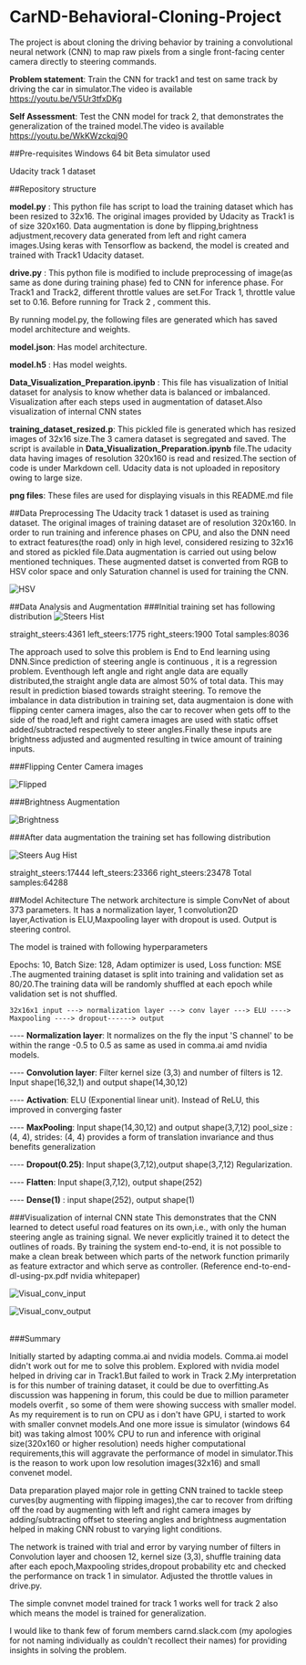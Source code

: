 # CarND-Behavioral-Cloning-Project
The project is about cloning the driving behavior by training a convolutional neural network (CNN) to map raw pixels from a single front-facing center camera directly to steering commands. 

**Problem statement**: Train the CNN for track1 and test on same track by driving the car in simulator.The video is available
https://youtu.be/V5Ur3tfxDKg

**Self Assessment**: Test the CNN model for track 2, that demonstrates the generalization of the trained model.The video is available
https://youtu.be/WkKWzckqj90

##Pre-requisites
Windows 64 bit Beta simulator used

Udacity track 1 dataset


##Repository structure

**model.py** : 
           This python file has script to load the training dataset which has been resized to 32x16. The original images provided by
           Udacity as Track1 is of size 320x160. Data augmentation is done by flipping,brightness adjustment,recovery data generated from
           left and right camera images.Using keras with Tensorflow as backend, the model is created and trained with Track1 Udacity
           dataset. 
           
**drive.py** : 
           This python file is modified to include preprocessing of image(as same as done during training phase) fed to CNN for inference
           phase. For Track1 and Track2, different throttle values are set.For Track 1, throttle value set to 0.16. Before running for Track 2 , comment this.
           
By running model.py, the following files are generated which has saved model architecture and weights.

**model.json**: Has model architecture.

**model.h5**  : Has model weights. 

**Data_Visualization_Preparation.ipynb** : This file has visualization of 
            Initial dataset for analysis to know whether data is balanced or imbalanced.
            Visualization after each steps used in augmentation of dataset.Also visualization of internal CNN states
            
**training_dataset_resized.p**: This pickled file is generated which has resized images of 32x16 size.The 3 camera dataset is segregated
            and saved. The script is available in **Data_Visualization_Preparation.ipynb** file.The udacity data having images of
	    resolution 320x160 is read and resized.The section of code is under Markdown cell. Udacity data is not uploaded in
	    repository owing to large size.
	    
**png files**: These files are used for displaying visuals in this README.md file
	    

##Data Preprocessing
The Udacity track 1 dataset is used as training dataset.
The original images of training dataset are of resolution 320x160. In order to run training and inference phases on CPU, and also the DNN need to extract features(the road) only in high level, considered resizing to 32x16 and stored as pickled file.Data augmentation is carried out using below mentioned techniques. These augmented datset is converted from RGB to HSV color space and only Saturation channel is used for training the CNN.

![HSV](/image_HSV.png)

##Data Analysis and Augmentation
###Initial training set has following distribution
![Steers Hist](/hist_org.png)

straight_steers:4361        left_steers:1775     right_steers:1900       Total samples:8036

The approach used to solve this problem is End to End learning using DNN.Since prediction of steering angle is 
continuous , it is a regression problem. Eventhough left angle and right angle data are equally distributed,the straight angle data are almost 50% of total data. This may result in prediction biased towards straight steering. To remove the imbalance in data distribution in training set, data augmentaion is done with flipping center camera images, also the car to recover when gets off to the side of the road,left and right camera images are used with static offset  added/subtracted respectively to steer angles.Finally these inputs are brightness adjusted and augmented resulting in twice amount of training inputs.

###Flipping Center Camera images

![Flipped](/flipping_augment.png)

###Brightness Augmentation

![Brightness](/brightness_augment.png)

###After data augmentation the training set has following distribution

![Steers Aug Hist](/hist_augment.png)

straight_steers:17444        left_steers:23366     right_steers:23478       Total samples:64288
            
##Model Achitecture
The network architecture is simple ConvNet of about 373 parameters.
It has a normalization layer, 1 convolution2D layer,Activation is ELU,Maxpooling layer with dropout is used.
Output is steering control. 

The model is trained with following hyperparameters

Epochs: 10, Batch Size: 128, Adam optimizer is used, Loss function: MSE .The augmented training dataset is split into training and validation set as 80/20.The training data will be randomly shuffled at each epoch while validation set is not shuffled. 
						
	32x16x1 input ---> normalization layer ---> conv layer ---> ELU ----> Maxpooling ----> dropout------> output
						
 ----   **Normalization layer**:
						It normalizes on the fly the input 'S channel' to be within the range -0.5 to 0.5 as same as used in comma.ai amd nvidia
						models.
						
 ----   **Convolution layer**: 
						 Filter kernel size (3,3) and number of filters is 12. Input shape(16,32,1) and output shape(14,30,12)
						 
 ----   **Activation**: 
 							ELU (Exponential linear unit). Instead of ReLU, this improved in converging faster
							
 ----   **MaxPooling**: Input shape(14,30,12) and output shape(3,7,12) pool_size : (4, 4), strides: (4, 4)
 							provides a form of translation invariance and thus benefits generalization
							
 ----    **Dropout(0.25)**: Input shape(3,7,12),output shape(3,7,12)
 														Regularization.

 ----    **Flatten**:  Input shape(3,7,12), output shape(252)
 
 
 ----    **Dense(1)**  : input shape(252), output shape(1)
 
###Visualization of internal CNN state
 This demonstrates that the CNN learned to detect useful road features on its own,i.e., with only the human steering angle as training signal. We  never explicitly trained it to detect the outlines of roads. By training the system end-to-end, it is not possible to make a clean break between which parts of the network function primarily as feature extractor and which serve as controller.
(Reference end-to-end-dl-using-px.pdf nvidia whitepaper)
 
![Visual_conv_input](/conv_layer_input.png)

![Visual_conv_output](/conv_layer_output.png)

    						
###Summary

Initially started by adapting comma.ai and nvidia models. Comma.ai model didn't work out for me to solve this problem.
Explored with nvidia model helped in driving car in Track1.But failed to work in Track 2.My interpretation is for this number of training dataset, it could be due to overfitting.As discussion was happening in forum, this could be due to million parameter models overfit , so some of them were showing success with smaller model. As my requirement is to run on CPU as i don't have GPU, i started to work with smaller convnet models.And one more issue is simulator (windows 64 bit) was taking almost 100% CPU to run and inference with original size(320x160 or higher resolution) needs higher computational requirements,this will aggravate the performance of model in simulator.This is the reason to work upon low resolution images(32x16) and small convenet model.  

Data preparation played major role in getting CNN trained to tackle steep curves(by augmenting with flipping images),the car to recover from drifting off the road by augmenting with left and right camera images by adding/subtracting offset to steering angles and brightness augmentation helped in making CNN robust to varying light conditions.

The network is trained with trial and error by varying number of filters in Convolution layer and choosen 12, kernel size (3,3), shuffle training data after each epoch,Maxpooling strides,dropout probability etc and checked the performance on track 1 in simulator. Adjusted the throttle values in drive.py.

The simple convnet model trained for track 1 works well for track 2 also which means the model is trained for generalization.

I would like to thank few of forum members carnd.slack.com (my apologies for not naming individually as couldn't recollect their names) for providing insights in solving the problem. 
